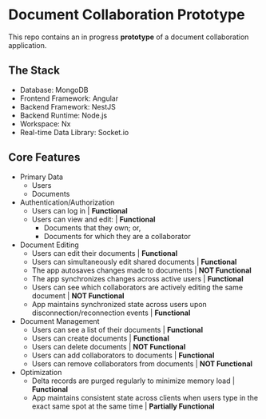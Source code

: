 # Document Collaboration Prototype

This repo contains an in progress **prototype** of a document collaboration application.

## The Stack

* Database: MongoDB
* Frontend Framework: Angular
* Backend Framework: NestJS
* Backend Runtime: Node.js
* Workspace: Nx
* Real-time Data Library: Socket.io

## Core Features

* Primary Data
  * Users
  * Documents
* Authentication/Authorization
  * Users can log in | **Functional**
  * Users can view and edit: | **Functional**
    * Documents that they own; or,
    * Documents for which they are a collaborator
* Document Editing
  * Users can edit their documents | **Functional**
  * Users can simultaneously edit shared documents | **Functional**
  * The app autosaves changes made to documents | **NOT Functional**
  * The app synchronizes changes across active users | **Functional**
  * Users can see which collaborators are actively editing the same document | **NOT Functional**
  * App maintains synchronized state across users upon disconnection/reconnection events | **Functional**
* Document Management
  * Users can see a list of their documents | **Functional**
  * Users can create documents | **Functional**
  * Users can delete documents | **NOT Functional**
  * Users can add collaborators to documents | **Functional**
  * Users can remove collaborators from documents | **NOT Functional**
* Optimization
  * Delta records are purged regularly to minimize memory load | **Functional**
  * App maintains consistent state across clients when users type in the exact same spot at the same time | **Partially Functional**

